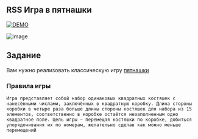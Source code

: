 ## RSS Игра в пятнашки


[![DEMO](https://img.shields.io/badge/-DEMO-maroon?style=for-the-badge)](https://tsakunova.github.io/gem-puzzle/)


![image](https://user-images.githubusercontent.com/55032592/99382621-d9175300-28dd-11eb-8354-1bc58c3e3b20.png)


## Задание
Вам нужно реализовать классическую игру [пятнашки](https://ru.wikipedia.org/wiki/Игра_в_15)

### Правила игры
`Игра представляет собой набор одинаковых квадратных костяшек с нанесёнными числами, заключённых в квадратную коробку. Длина стороны коробки в четыре раза больше длины стороны костяшек для набора из 15 элементов, соответственно в коробке остаётся незаполненным одно квадратное поле. Цель игры — перемещая костяшки по коробке, добиться упорядочивания их по номерам, желательно сделав как можно меньше перемещений`
